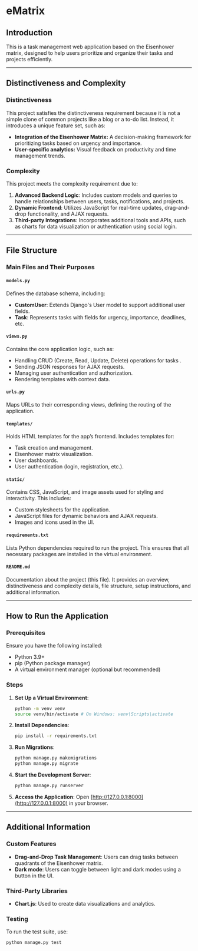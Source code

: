# eMatrix

## Introduction

This is a task management web application based on the Eisenhower matrix, designed to help users prioritize and organize their tasks and projects efficiently.

---

## Distinctiveness and Complexity

### Distinctiveness

This project satisfies the distinctiveness requirement because it is not a simple clone of common projects like a blog or a to-do list. Instead, it introduces a unique feature set, such as:

- **Integration of the Eisenhower Matrix:** A decision-making framework for prioritizing tasks based on urgency and importance.
- **User-specific analytics:** Visual feedback on productivity and time management trends.

### Complexity

This project meets the complexity requirement due to:

1. **Advanced Backend Logic**: Includes custom models and queries to handle relationships between users, tasks, notifications, and projects.
2. **Dynamic Frontend**: Utilizes JavaScript for real-time updates, drag-and-drop functionality, and AJAX requests.
3. **Third-party Integrations**: Incorporates additional tools and APIs, such as charts for data visualization or authentication using social login.

---

## File Structure

### Main Files and Their Purposes

#### `models.py`

Defines the database schema, including:

- **CustomUser**: Extends Django's User model to support additional user fields.
- **Task**: Represents tasks with fields for urgency, importance, deadlines, etc.

#### `views.py`

Contains the core application logic, such as:

- Handling CRUD (Create, Read, Update, Delete) operations for tasks .
- Sending JSON responses for AJAX requests.
- Managing user authentication and authorization.
- Rendering templates with context data.

#### `urls.py`

Maps URLs to their corresponding views, defining the routing of the application.

#### `templates/`

Holds HTML templates for the app’s frontend. Includes templates for:

- Task creation and management.
- Eisenhower matrix visualization.
- User dashboards.
- User authentication (login, registration, etc.).

#### `static/`

Contains CSS, JavaScript, and image assets used for styling and interactivity. This includes:

- Custom stylesheets for the application.
- JavaScript files for dynamic behaviors and AJAX requests.
- Images and icons used in the UI.

#### `requirements.txt`

Lists Python dependencies required to run the project. This ensures that all necessary packages are installed in the virtual environment.

#### `README.md`

Documentation about the project (this file). It provides an overview, distinctiveness and complexity details, file structure, setup instructions, and additional information.

---

## How to Run the Application

### Prerequisites

Ensure you have the following installed:

- Python 3.9+
- pip (Python package manager)
- A virtual environment manager (optional but recommended)

### Steps

1. **Set Up a Virtual Environment**:

    ```bash
    python -m venv venv
    source venv/bin/activate # On Windows: venv\Scripts\activate
    ```

2. **Install Dependencies**:

    ```bash
    pip install -r requirements.txt
    ```

3. **Run Migrations**:

    ```bash
    python manage.py makemigrations
    python manage.py migrate
    ```

4. **Start the Development Server**:

    ```bash
    python manage.py runserver
    ```

5. **Access the Application**:
    Open [http://127.0.0.1:8000](http://127.0.0.1:8000) in your browser.

---

## Additional Information

### Custom Features

- **Drag-and-Drop Task Management**: Users can drag tasks between quadrants of the Eisenhower matrix.
- **Dark mode**: Users can toggle between light and dark modes using a button in the UI.

### Third-Party Libraries

- **Chart.js**: Used to create data visualizations and analytics.

### Testing

To run the test suite, use:

```bash
python manage.py test
```